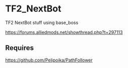 # TF2_NextBot
TF2 NextBot stuff using base_boss

https://forums.alliedmods.net/showthread.php?t=297113

## Requires
https://github.com/Pelipoika/PathFollower
